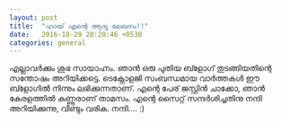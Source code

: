 ```yaml
---
layout: post
title:  "ഹായ് എന്റെ ആദ്യ ലേഖനം!!"
date:   2016-10-29 20:20:46 +0530
categories: general
---
```

എല്ലാവർക്കും ശുഭ സായാഹ്നം. ഞാൻ ഒരു പുതിയ ബ്ളോഗ് തുടങ്ങിയതിന്റെ സന്തോഷം അറിയിക്കട്ടെ. ടെക്നോളജി സംബന്ധമായ വാർത്തകൾ ഈ ബ്ളോഗിൽ നിന്നും ലഭിക്കുന്നതാണ്. എന്റെ പേര് ജസ്റ്റിൻ ചാക്കോ, ഞാൻ കേരളത്തിൽ കണ്ണൂരാണ് താമസം. എന്റെ സൈറ്റ് സന്ദർശിച്ചതിനു നന്ദി അറിയിക്കുന്നു, വീണ്ടും വരിക. നന്ദി.... :)

